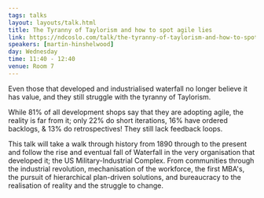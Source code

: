 ```yaml
---
tags: talks
layout: layouts/talk.html
title: The Tyranny of Taylorism and how to spot agile lies
link: https://ndcoslo.com/talk/the-tyranny-of-taylorism-and-how-to-spot-agile-lies/
speakers: [martin-hinshelwood]
day: Wednesday
time: 11:40 - 12:40
venue: Room 7
---
```

Even those that developed and industrialised waterfall no longer believe it has value, and they still struggle with the tyranny of Taylorism.

While 81% of all development shops say that they are adopting agile, the reality is far from it; only 22% do short iterations, 16% have ordered backlogs, & 13% do retrospectives! They still lack feedback loops.

This talk will take a walk through history from 1890 through to the present and follow the rise and eventual fall of Waterfall in the very organisation that developed it; the US Military-Industrial Complex. From communities through the industrial revolution, mechanisation of the workforce, the first MBA's, the pursuit of hierarchical plan-driven solutions, and bureaucracy to the realisation of reality and the struggle to change.
